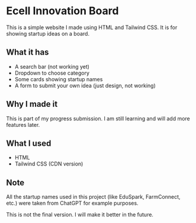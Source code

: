 # Ecell Innovation Board

This is a simple website I made using HTML and Tailwind CSS. It is for showing startup ideas on a board.

## What it has

- A search bar (not working yet)
- Dropdown to choose category
- Some cards showing startup names
- A form to submit your own idea (just design, not working)

## Why I made it

This is part of my progress submission. I am still learning and will add more features later.

## What I used

- HTML
- Tailwind CSS (CDN version)

## Note

All the startup names used in this project (like EduSpark, FarmConnect, etc.) were taken from ChatGPT for example purposes.

This is not the final version. I will make it better in the future.
